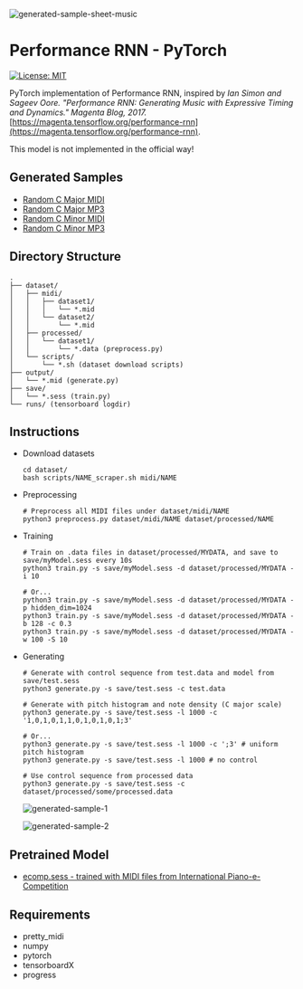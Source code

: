 ![generated-sample-sheet-music](https://user-images.githubusercontent.com/17045050/42017029-3b4f7060-7ae0-11e8-829b-6d6b8b829759.png)

# Performance RNN - PyTorch

[![License: MIT](https://img.shields.io/badge/License-MIT-yellow.svg)](https://opensource.org/licenses/MIT)

PyTorch implementation of Performance RNN, inspired by *Ian Simon and Sageev Oore. "Performance RNN: Generating Music with Expressive
Timing and Dynamics." Magenta Blog, 2017.*
[https://magenta.tensorflow.org/performance-rnn](https://magenta.tensorflow.org/performance-rnn).

This model is not implemented in the official way!

## Generated Samples

- [Random C Major MIDI](https://drive.google.com/open?id=1mZtkpsu1yA8oOkE_1b2jyFsvCW70FiKU)
- [Random C Major MP3](https://drive.google.com/open?id=1UqyJ9e58AOimFeY1xoCPyedTz-g2fUxv)
- [Random C Minor MIDI](https://drive.google.com/open?id=1lIVCIT7INuTa-HKrgPzewrgCbgwCRRa1)
- [Random C Minor MP3](https://drive.google.com/open?id=1pVg3Mg2pSq8VHJRJrgNUZybpsErjzpjF)

## Directory Structure

```
.
├── dataset/
│   ├── midi/
│   │   ├── dataset1/
│   │   │   └── *.mid
│   │   └── dataset2/
│   │       └── *.mid
│   ├── processed/
│   │   └── dataset1/
│   │       └── *.data (preprocess.py)
│   └── scripts/
│       └── *.sh (dataset download scripts)
├── output/
│   └── *.mid (generate.py)
├── save/
│   └── *.sess (train.py)
└── runs/ (tensorboard logdir)
```


## Instructions

- Download datasets

    ```shell
    cd dataset/
    bash scripts/NAME_scraper.sh midi/NAME
    ```

- Preprocessing

    ```shell
    # Preprocess all MIDI files under dataset/midi/NAME
    python3 preprocess.py dataset/midi/NAME dataset/processed/NAME
    ```

- Training

    ```shell
    # Train on .data files in dataset/processed/MYDATA, and save to save/myModel.sess every 10s
    python3 train.py -s save/myModel.sess -d dataset/processed/MYDATA -i 10

    # Or...
    python3 train.py -s save/myModel.sess -d dataset/processed/MYDATA -p hidden_dim=1024
    python3 train.py -s save/myModel.sess -d dataset/processed/MYDATA -b 128 -c 0.3
    python3 train.py -s save/myModel.sess -d dataset/processed/MYDATA -w 100 -S 10
    ```

- Generating

    ```shell
    # Generate with control sequence from test.data and model from save/test.sess
    python3 generate.py -s save/test.sess -c test.data

    # Generate with pitch histogram and note density (C major scale)
    python3 generate.py -s save/test.sess -l 1000 -c '1,0,1,0,1,1,0,1,0,1,0,1;3'

    # Or...
    python3 generate.py -s save/test.sess -l 1000 -c ';3' # uniform pitch histogram
    python3 generate.py -s save/test.sess -l 1000 # no control

    # Use control sequence from processed data
    python3 generate.py -s save/test.sess -c dataset/processed/some/processed.data
    ```
    
    ![generated-sample-1](https://user-images.githubusercontent.com/17045050/42017026-37dfd7b2-7ae0-11e8-99a9-75d27510f44b.png)
    
    ![generated-sample-2](https://user-images.githubusercontent.com/17045050/42017017-337ce0a2-7ae0-11e8-8193-12ea539af424.png)

## Pretrained Model

- [ecomp.sess - trained with MIDI files from International Piano-e-Competition](https://drive.google.com/open?id=1daT6XRQUTS6AQ5jyRPqzowXia-zVqg6m)

## Requirements

- pretty_midi
- numpy
- pytorch
- tensorboardX
- progress
